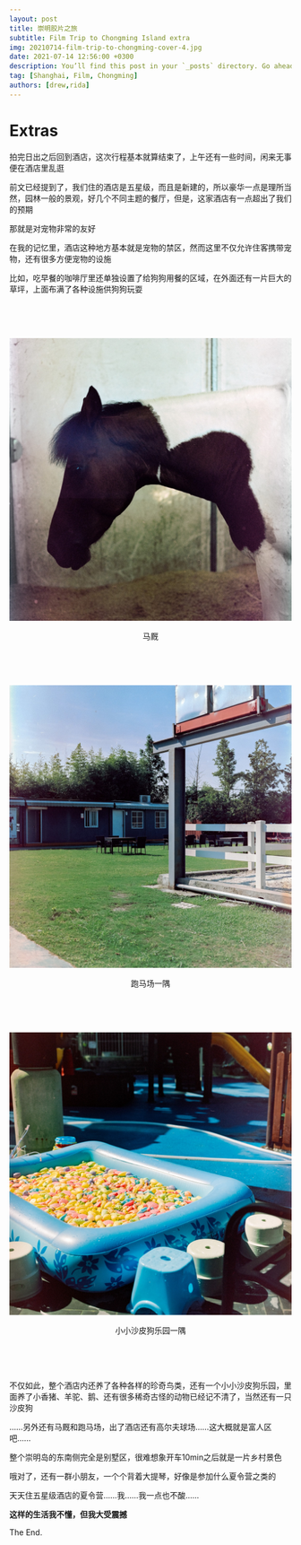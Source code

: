 ```yaml
---
layout: post
title: 崇明胶片之旅
subtitle: Film Trip to Chongming Island extra
img: 20210714-film-trip-to-chongming-cover-4.jpg
date: 2021-07-14 12:56:00 +0300
description: You’ll find this post in your `_posts` directory. Go ahead and edit it and re-build the site to see your changes.
tag: [Shanghai, Film, Chongming]
authors: [drew,rida]
---
```


# Extras

拍完日出之后回到酒店，这次行程基本就算结束了，上午还有一些时间，闲来无事便在酒店里乱逛

前文已经提到了，我们住的酒店是五星级，而且是新建的，所以豪华一点是理所当然，园林一般的景观，好几个不同主题的餐厅，但是，这家酒店有一点超出了我们的预期

那就是对宠物非常的友好

在我的记忆里，酒店这种地方基本就是宠物的禁区，然而这里不仅允许住客携带宠物，还有很多方便宠物的设施

比如，吃早餐的咖啡厅里还单独设置了给狗狗用餐的区域，在外面还有一片巨大的草坪，上面布满了各种设施供狗狗玩耍

<div style="height: 50px;"></div>

![10](/assets/img/20210713-film-trip-to-chongming/film-trip-to-chongming-drew-8.jpg)
<p style="text-align: center;">
马厩
</p>

<div style="height: 50px;"></div>

![11](/assets/img/20210713-film-trip-to-chongming/film-trip-to-chongming-drew-9.jpg)
<p style="text-align: center;">
跑马场一隅
</p>

<div style="height: 50px;"></div>

![12](/assets/img/20210713-film-trip-to-chongming/film-trip-to-chongming-drew-10.jpg)
<p style="text-align: center;">
小小沙皮狗乐园一隅
</p>

<div style="height: 50px;"></div>


不仅如此，整个酒店内还养了各种各样的珍奇鸟类，还有一个小小沙皮狗乐园，里面养了小香猪、羊驼、鹅、还有很多稀奇古怪的动物已经记不清了，当然还有一只沙皮狗

……另外还有马厩和跑马场，出了酒店还有高尔夫球场……这大概就是富人区吧……

整个崇明岛的东南侧完全是别墅区，很难想象开车10min之后就是一片乡村景色

哦对了，还有一群小朋友，一个个背着大提琴，好像是参加什么夏令营之类的

天天住五星级酒店的夏令营……我……我一点也不酸……

**这样的生活我不懂，但我大受震撼**

The End.